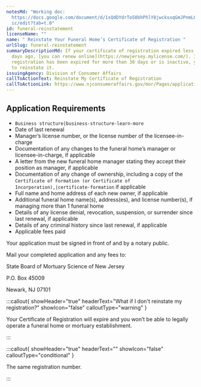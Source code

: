 ```yaml
---
notesMd: "Working doc:
  https://docs.google.com/document/d/1sQdDYdrTo50bhPhlY8jwcksxqGmJPnmL6OJUUjsMW\
  ic/edit?tab=t.0"
id: funeral-reinstatement
licenseName: ""
name: " Reinstate Your Funeral Home’s Certificate of Registration "
urlSlug: funeral-reinstatement
summaryDescriptionMd: If your certificate of registration expired less than 30
  days ago, [you can renew online](https://newjersey.mylicense.com/). If your
  registration has been expired for more than 30 days or is inactive, you need
  to reinstate it.
issuingAgency: Division of Consumer Affairs
callToActionText: Reinstate My Certificate of Registration
callToActionLink: https://www.njconsumeraffairs.gov/mor/Pages/applications.aspx
---
```


## Application Requirements

- `Business structure|business-structure-learn-more`
- Date of last renewal
- Manager’s license number, or the license number of the licensee-in-charge
- Documentation of any changes to the funeral home’s manager or licensee-in-charge, if applicable
- A letter from the new funeral home manager stating they accept their position as manager, if applicable
- Documentation of any change of ownership, including a copy of the `Certificate of Formation (or Certificate of Incorporation),|certificate-formation` if applicable
- Full name and home address of each new owner, if applicable
- Additional funeral home name(s), address(es), and license number(s), if managing more than 1 funeral home
- Details of any license denial, revocation, suspension, or surrender since last renewal, if applicable
- Details of any criminal history since last renewal, if applicable
- Applicable fees paid

Your application must be signed in front of and by a notary public.

Mail your completed application and any fees to:

State Board of Mortuary Science of New Jersey

P.O. Box 45009

Newark, NJ 07101

:::callout{ showHeader="true" headerText="What if I don't reinstate my registration?" showIcon="false" calloutType="warning" }

Your Certificate of Registration will expire and you won’t be able to legally operate a funeral home or mortuary establishment.

:::

:::callout{ showHeader="true" headerText="" showIcon="false" calloutType="conditional" }

The same registration number.

:::
